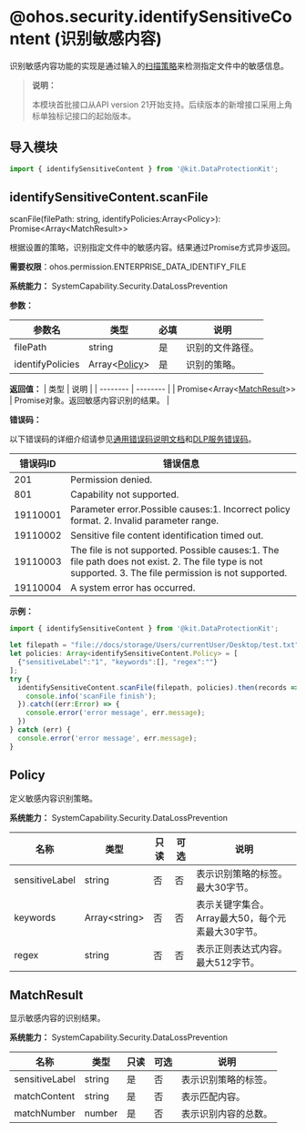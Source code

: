 # @ohos.security.identifySensitiveContent (识别敏感内容)
<!--Kit: Data Protection Kit-->
<!--Subsystem: Security-->
<!--Owner: @winnieHuYu-->
<!--Designer: @lucky-jinduo-->
<!--Tester: @nacyli-->
<!--Adviser: @zengyawen-->

识别敏感内容功能的实现是通过输入的[扫描策略](#policy)来检测指定文件中的敏感信息。

> **说明：**
>
> 本模块首批接口从API version 21开始支持。后续版本的新增接口采用上角标单独标记接口的起始版本。

## 导入模块

```ts
import { identifySensitiveContent } from '@kit.DataProtectionKit';
```

## identifySensitiveContent.scanFile
scanFile(filePath: string, identifyPolicies:Array&lt;Policy&gt;): Promise&lt;Array&lt;MatchResult&gt;&gt;

根据设置的策略，识别指定文件中的敏感内容。结果通过Promise方式异步返回。

**需要权限**：ohos.permission.ENTERPRISE_DATA_IDENTIFY_FILE

**系统能力：** SystemCapability.Security.DataLossPrevention

**参数：**

| 参数名 | 类型 | 必填 | 说明 |
| -------- | -------- | -------- | -------- |
| filePath | string | 是 | 识别的文件路径。 |
| identifyPolicies | Array&lt;[Policy](#policy)&gt; | 是 | 识别的策略。 |

**返回值：**
| 类型 | 说明 |
| -------- | -------- |
| Promise&lt;Array&lt;[MatchResult](#matchresult)&gt;&gt; | Promise对象。返回敏感内容识别的结果。 |

**错误码：**

以下错误码的详细介绍请参见[通用错误码说明文档](../errorcode-universal.md)和[DLP服务错误码](errorcode-dlp.md)。

| 错误码ID | 错误信息 |
| -------- | -------- |
| 201 | Permission denied. |
| 801 | Capability not supported. |
| 19110001 | Parameter error.Possible causes:1. Incorrect policy format. 2. Invalid parameter range. |
| 19110002 | Sensitive file content identification timed out. |
| 19110003 | The file is not supported. Possible causes:1. The file path does not exist. 2. The file type is not supported. 3. The file permission is not supported. |
| 19110004 | A system error has occurred. |

**示例：**

```ts
import { identifySensitiveContent } from '@kit.DataProtectionKit';

let filepath = "file://docs/storage/Users/currentUser/Desktop/test.txt";
let policies: Array<identifySensitiveContent.Policy> = [
  {"sensitiveLabel":"1", "keywords":[], "regex":""}
];
try {
  identifySensitiveContent.scanFile(filepath, policies).then(records => {
    console.info('scanFile finish');
  }).catch((err:Error) => {
    console.error('error message', err.message);
  })
} catch (err) {
  console.error('error message', err.message);
}
```

## Policy

定义敏感内容识别策略。

**系统能力：** SystemCapability.Security.DataLossPrevention

| 名称 | 类型 | 只读 | 可选 | 说明 |
| -------- | -------- | -------- | -------- | -------- |
| sensitiveLabel | string | 否 | 否 | 表示识别策略的标签。最大30字节。 |
| keywords | Array&lt;string&gt; | 否 | 否 | 表示关键字集合。Array最大50，每个元素最大30字节。 |
| regex | string | 否 | 否 | 表示正则表达式内容。最大512字节。 |

## MatchResult

显示敏感内容的识别结果。

**系统能力：** SystemCapability.Security.DataLossPrevention

| 名称 | 类型 | 只读 | 可选 | 说明 |
| -------- | -------- | -------- | -------- | -------- |
| sensitiveLabel | string | 是 | 否 | 表示识别策略的标签。 |
| matchContent | string | 是 | 否 | 表示匹配内容。 |
| matchNumber | number | 是 | 否 | 表示识别内容的总数。 |
